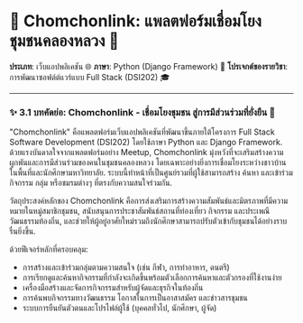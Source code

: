 # 🚀 Chomchonlink: แพลตฟอร์มเชื่อมโยงชุมชนคลองหลวง 🔗

**ประเภท**: เว็บแอปพลิเคชัน 🌐
**ภาษา**: Python (Django Framework) 🐍
**โปรเจกต์ของรายวิชา**: การพัฒนาซอฟต์ต์แวร์แบบ Full Stack (DSI202) 🎓

---

### ✨ 3.1 บทคัดย่อ: Chomchonlink - เชื่อมโยงชุมชน สู่การมีส่วนร่วมที่ยั่งยืน 💖

"Chomchonlink" คือแพลตฟอร์มเว็บแอปพลิเคชันที่พัฒนาขึ้นภายใต้โครงการ Full Stack Software Development (DSI202) โดยใช้ภาษา Python และ Django Framework. ด้วยแรงบันดาลใจจากแพลตฟอร์มอย่าง Meetup, Chomchonlink มุ่งหวังที่จะเสริมสร้างความผูกพันและการมีส่วนร่วมของคนในชุมชนคลองหลวง โดยเฉพาะอย่างยิ่งการเชื่อมโยงระหว่างชาวบ้านในพื้นที่และนักศึกษามหาวิทยาลัย. ระบบนี้ทำหน้าที่เป็นศูนย์รวมที่ผู้ใช้สามารถสร้าง ค้นหา และเข้าร่วมกิจกรรม กลุ่ม หรือชมรมต่างๆ ที่ตรงกับความสนใจร่วมกัน.

วัตถุประสงค์หลักของ Chomchonlink คือการส่งเสริมการสร้างความสัมพันธ์และมิตรภาพที่มีความหมายในหมู่สมาชิกชุมชน, สนับสนุนการประชาสัมพันธ์สถานที่ท่องเที่ยว กิจกรรม และประเพณีวัฒนธรรมท้องถิ่น, และช่วยให้ผู้อยู่อาศัยใหม่รวมถึงนักศึกษาสามารถปรับตัวเข้ากับชุมชนได้อย่างราบรื่นยิ่งขึ้น.

ด้วยฟีเจอร์หลักที่ครอบคลุม:
* การสร้างและเข้าร่วมกลุ่มตามความสนใจ (เช่น กีฬา, การทำอาหาร, ดนตรี)
* การเรียกดูและค้นหากิจกรรมที่กำลังจะเกิดขึ้นพร้อมตัวเลือกการค้นหาและตัวกรองที่ใช้งานง่าย
* เครื่องมือสร้างและจัดการกิจกรรมสำหรับผู้จัดและธุรกิจในท้องถิ่น
* การค้นพบกิจกรรมทางวัฒนธรรม โอกาสในการเป็นอาสาสมัคร และข่าวสารชุมชน
* ระบบการยืนยันตัวตนและโปรไฟล์ผู้ใช้ (บุคคลทั่วไป, นักศึกษา, ผู้จัด)

